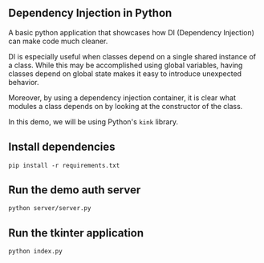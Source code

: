 ## Dependency Injection in Python

A basic python application that showcases how DI (Dependency Injection) can make code much cleaner.

DI is especially useful when classes depend on a single shared instance of a class.
While this may be accomplished using global variables, having classes depend on global state
makes it easy to introduce unexpected behavior.

Moreover, by using a dependency injection container, it is clear what modules a class depends on by looking
at the constructor of the class.

In this demo, we will be using Python's `kink` library.

## Install dependencies

```
pip install -r requirements.txt
```

## Run the demo auth server
```
python server/server.py
```

## Run the tkinter application
```
python index.py
```